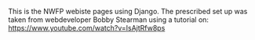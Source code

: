 This is the NWFP webiste pages using Django. The prescribed set up was taken from webdeveloper Bobby Stearman using a tutorial on: https://www.youtube.com/watch?v=IsAjtRfw8ps
